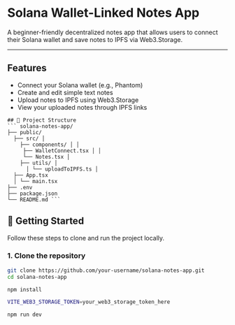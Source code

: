 # Solana Wallet-Linked Notes App

A beginner-friendly decentralized notes app that allows users to connect their Solana wallet and save notes to IPFS via Web3.Storage.

---

## Features

- Connect your Solana wallet (e.g., Phantom)
- Create and edit simple text notes
- Upload notes to IPFS using Web3.Storage
- View your uploaded notes through IPFS links

<pre><code>## 🧱 Project Structure 
``` solana-notes-app/ 
├── public/ 
  ├── src/ │ 
    ├── components/ │ │
     ├── WalletConnect.tsx │ │ 
     └── Notes.tsx │ 
    ├── utils/ │ 
      │ └── uploadToIPFS.ts │ 
  ├── App.tsx 
  │ └── main.tsx 
├── .env 
├── package.json 
└── README.md ``` 
</code></pre>

## 🚀 Getting Started

Follow these steps to clone and run the project locally.

### 1. Clone the repository

```bash
git clone https://github.com/your-username/solana-notes-app.git
cd solana-notes-app

npm install

VITE_WEB3_STORAGE_TOKEN=your_web3_storage_token_here

npm run dev

